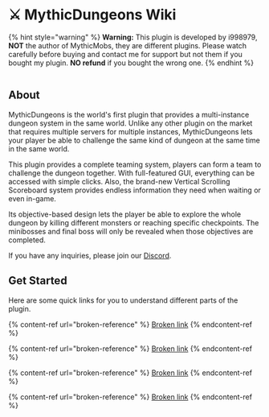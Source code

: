 # ⚔️ MythicDungeons Wiki

{% hint style="warning" %}
**Warning:** This plugin is developed by i998979, **NOT** the author of MythicMobs, they are different plugins. Please watch carefully before buying and contact me for support but not them if you bought my plugin. **NO refund** if you bought the wrong one.
{% endhint %}

<figure><img src="https://i.imgur.com/xt0dqFf.png" alt=""><figcaption></figcaption></figure>

## About

MythicDungeons is the world's first plugin that provides a multi-instance dungeon system in the same world. Unlike any other plugin on the market that requires multiple servers for multiple instances, MythicDungeons lets your player be able to challenge the same kind of dungeon at the same time in the same world.

This plugin provides a complete teaming system, players can form a team to challenge the dungeon together. With full-featured GUI, everything can be accessed with simple clicks. Also, the brand-new Vertical Scrolling Scoreboard system provides endless information they need when waiting or even in-game.

Its objective-based design lets the player be able to explore the whole dungeon by killing different monsters or reaching specific checkpoints. The minibosses and final boss will only be revealed when those objectives are completed.

If you have any inquiries, please join our [Discord](https://discord.gg/DVvCXFP47R).

## Get Started

Here are some quick links for you to understand different parts of the plugin.

{% content-ref url="broken-reference" %}
[Broken link](broken-reference)
{% endcontent-ref %}

{% content-ref url="broken-reference" %}
[Broken link](broken-reference)
{% endcontent-ref %}

{% content-ref url="broken-reference" %}
[Broken link](broken-reference)
{% endcontent-ref %}

{% content-ref url="broken-reference" %}
[Broken link](broken-reference)
{% endcontent-ref %}
